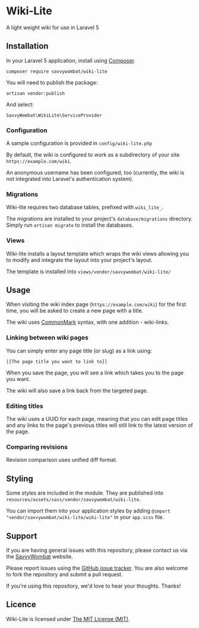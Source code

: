 # Wiki-Lite

A light weight wiki for use in Laravel 5

## Installation

In your Laravel 5 application, install using [Composer](https://getcomposer.org/).

    composer require savvywombat/wiki-lite

You will need to publish the package:

    artisan vendor:publish

And select:

    SavvyWombat\WikiLite\ServiceProvider

### Configuration

A sample configuration is provided in `config/wiki-lite.php`

By default, the wiki is configured to work as a subdirectory of your site `https://example.com/wiki`.

An anonymous username has been configured, too (currently, the wiki is not integrated into Laravel's authentication system).

### Migrations

Wiki-lite requires two database tables, prefixed with `wiki_lite_`.

The migrations are installed to your project's `database/migrations` directory. Simply run `artisan migrate` to install the databases.

### Views

Wiki-lite installs a layout template which wraps the wiki views allowing you to modify and integrate the layout into your project's layout.

The template is installed into `views/vendor/savvywombat/wiki-lite/`

## Usage

When visiting the wiki index page (`https://example.com/wiki`) for the first time, you will be asked to create a new page with a title.

The wiki uses [CommonMark](https://github.com/commonmark/CommonMark) syntax, with one addition - wiki-links.

### Linking between wiki pages

You can simply enter any page title (or slug) as a link using:

    [[The page title you want to link to]]

When you save the page, you will see a link which takes you to the page you want.

The wiki will also save a link back from the targeted page.

### Editing titles

The wiki uses a UUID for each page, meaning that you can edit page titles and any links to the page's previous titles will still link to the latest version of the page.

### Comparing revisions

Revision comparison uses unified diff format.

## Styling

Some styles are included in the module. They are published into `resources/assets/sass/vendor/savvywombat/wiki-lite`.

You can import them into your application styles by adding `@import "vendor/savvywombat/wiki-lite/wiki-lite"` in your `app.scss` file. 

## Support

If you are having general issues with this repository, please contact us via
the [SavvyWombat](https://savvywombat.com.au/contact) website.

Please report issues using the [GitHub issue tracker](https://github.com/SavvyWombat/wiki-lite/issues). You are also welcome to fork the repository and submit a pull request.

If you're using this repository, we'd love to hear your thoughts. Thanks!

## Licence

Wiki-Lite is licensed under [The MIT License (MIT)](https://github.com/SavvyWombat/wiki-lite/blob/master/LICENSE).